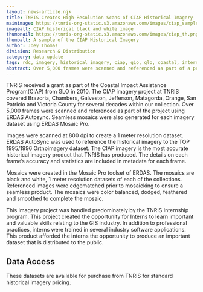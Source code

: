 ```yaml
---
layout: news-article.njk
title: TNRIS Creates High-Resolution Scans of CIAP Historical Imagery
mainimage: https://tnris-org-static.s3.amazonaws.com/images/ciap_sample.jpg
imagealt: CIAP historical black and white image
thumbnail: https://tnris-org-static.s3.amazonaws.com/images/ciap_th.png
thumbalt: A sample of the CIAP Historical Imagery
author: Joey Thomas
division: Research & Distribution
category: data update
tags: rdc, imagery, historical imagery, ciap, gio, glo, coastal, internship, scanning, coast, internships
abstract: Over 5,000 frames were scanned and referenced as part of a project in conjunction with the Texas General Land Office (GLO).
---
```


TNRIS received a grant as part of the Coastal Impact Assistance Program(CIAP) from GLO in 2010. The CIAP imagery project at TNRIS covered Brazoria, Chambers, Galveston, Jefferson, Matagorda, Orange, San Patricio and Victoria County for several decades within our collection.  Over 5,000 frames were scanned and referenced as part of the project using ERDAS Autosync.  Seamless mosaics were also generated for each imagery dataset using ERDAS Mosaic Pro.

Images were scanned at 800 dpi to create a 1 meter resolution dataset. ERDAS AutoSync was used to reference the historical imagery to the TOP 1995/1996 Orthoimagery dataset.   The CIAP imagery is the most accurate historical imagery product that TNRIS has produced.  The details on each frame’s accuracy and statistics are included in metadata for each frame.

Mosaics were created in the Mosaic Pro toolset of ERDAS.  The mosaics are black and white, 1 meter resolution datasets of each of the collections.  Referenced images were edgematched prior to mosaicking to ensure a seamless product. The mosaics were color balanced, dodged, feathered and smoothed to complete the mosaic.

This Imagery project was handled predominately by the TNRIS Internship program. This project created the opportunity for Interns to learn important and valuable skills relating to the GIS industry. In addition to professional practices, interns were trained in several industry software applications. This product afforded the interns the opportunity to produce an important dataset that is distributed to the public.

## Data Access
These datasets are available for purchase from TNRIS for standard historical imagery pricing.
